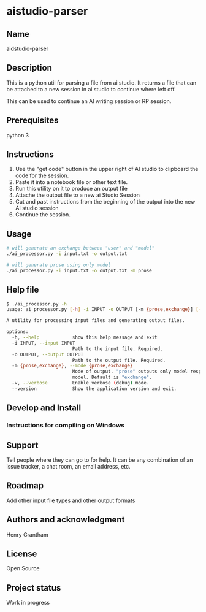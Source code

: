 # aistudio-parser

## Name
aidstudio-parser

## Description
This is a python util for parsing a file from ai studio. It returns a file that can be attached to a new session in ai studio to continue where left off.

This can be used to continue an AI writing session or RP session.

## Prerequisites
python 3


## Instructions
1. Use the "get code" button in the upper right of AI studio to clipboard the code for the session.
2. Paste it into a notebook file or other text file.
3. Run this utility on it to produce an output file
4. Attache the output file to a new ai Studio Session
5. Cut and past instructions from the beginning of the output into the new AI studio session
5. Continue the session.

## Usage

```bash
# will generate an exchange between "user" and "model"
./ai_processor.py -i input.txt -o output.txt 

# will generate prose using only model
./ai_processor.py -i input.txt -o output.txt -m prose
```

## Help file

```bash
$ ./ai_processor.py -h
usage: ai_processor.py [-h] -i INPUT -o OUTPUT [-m {prose,exchange}] [-v] [--version]

A utility for processing input files and generating output files.

options:
  -h, --help            show this help message and exit
  -i INPUT, --input INPUT
                        Path to the input file. Required.
  -o OUTPUT, --output OUTPUT
                        Path to the output file. Required.
  -m {prose,exchange}, --mode {prose,exchange}
                        Mode of output. "prose" outputs only model responses, "exchange" alternates between user and
                        model. Default is "exchange".
  -v, --verbose         Enable verbose (debug) mode.
  --version             Show the application version and exit.
```

## Develop and Install

### Instructions for compiling on Windows



## Support
Tell people where they can go to for help. It can be any combination of an issue tracker, a chat room, an email address, etc.

## Roadmap
Add other input file types and other output formats

## Authors and acknowledgment
Henry Grantham

## License
Open Source

## Project status
Work in progress